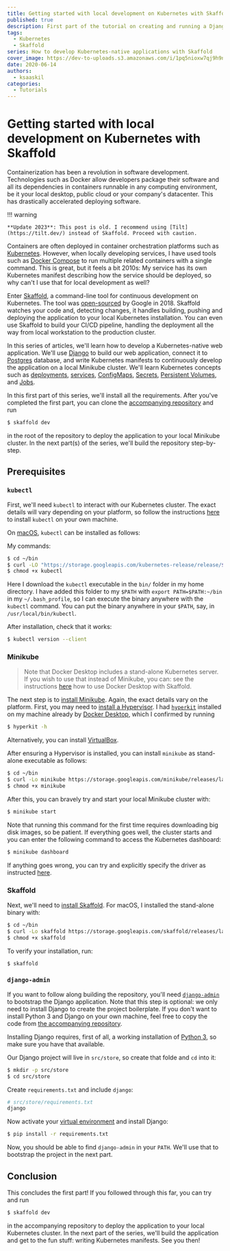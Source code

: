 ```yaml
---
title: Getting started with local development on Kubernetes with Skaffold
published: true
description: First part of the tutorial on creating and running a Django application backed by Postgres on local Kubernetes
tags:
  - Kubernetes
  - Skaffold
series: How to develop Kubernetes-native applications with Skaffold
cover_image: https://dev-to-uploads.s3.amazonaws.com/i/1pq5nioxw7qj9h9nrkwd.jpg
date: 2020-06-14
authors:
  - ksaaskil
categories:
  - Tutorials
---
```


# Getting started with local development on Kubernetes with Skaffold

Containerization has been a revolution in software development. Technologies such as Docker allow developers package their software and all its dependencies in containers runnable in any computing environment, be it your local desktop, public cloud or your company's datacenter. This has drastically accelerated deploying software.

<!-- more -->

!!! warning

    **Update 2023**: This post is old. I recommend using [Tilt](https://tilt.dev/) instead of Skaffold. Proceed with caution.

Containers are often deployed in container orchestration platforms such as [Kubernetes](https://kubernetes.io/). However, when locally developing services, I have used tools such as [Docker Compose](https://docs.docker.com/compose/) to run multiple related containers with a single command. This is great, but it feels a bit 2010s: My service has its own Kubernetes manifest describing how the service should be deployed, so why can't I use that for local development as well?

Enter [Skaffold](https://skaffold.dev/), a command-line tool for continuous development on Kubernetes. The tool was [open-sourced](https://github.com/GoogleContainerTools/skaffold) by Google in 2018. Skaffold watches your code and, detecting changes, it handles building, pushing and deploying the application to your local Kubernetes installation. You can even use Skaffold to build your CI/CD pipeline, handling the deployment all the way from local workstation to the production cluster.

In this series of articles, we'll learn how to develop a Kubernetes-native web application. We'll use [Django](https://www.djangoproject.com/) to build our web application, connect it to [Postgres](https://www.postgresql.org/) database, and write Kubernetes manifests to continuously develop the application on a local Minikube cluster. We'll learn Kubernetes concepts such as [deployments](https://kubernetes.io/docs/concepts/workloads/controllers/deployment/), [services](https://kubernetes.io/docs/concepts/services-networking/service/), [ConfigMaps](https://kubernetes.io/docs/concepts/configuration/configmap/), [Secrets](https://kubernetes.io/docs/concepts/configuration/secret/), [Persistent Volumes](https://kubernetes.io/docs/concepts/storage/persistent-volumes/), and [Jobs](https://kubernetes.io/docs/concepts/workloads/controllers/job/).

In this first part of this series, we'll install all the requirements. After you've completed the first part, you can clone the [accompanying repository](https://github.com/ksaaskil/django-postgres-skaffold-k8s) and run

```bash
$ skaffold dev
```

in the root of the repository to deploy the application to your local Minikube cluster. In the next part(s) of the series, we'll build the repository step-by-step.

## Prerequisites

### `kubectl`

First, we'll need `kubectl` to interact with our Kubernetes cluster. The exact details will vary depending on your platform, so follow the instructions [here](https://kubernetes.io/docs/tasks/tools/install-kubectl/) to install `kubectl` on your own machine.

On [macOS](https://kubernetes.io/docs/tasks/tools/install-kubectl/#install-kubectl-on-macos), `kubectl` can be installed as follows:

My commands:

```bash
$ cd ~/bin
$ curl -LO "https://storage.googleapis.com/kubernetes-release/release/$(curl -s https://storage.googleapis.com/kubernetes-release/release/stable.txt)/bin/darwin/amd64/kubectl"
$ chmod +x kubectl
```

Here I download the `kubectl` executable in the `bin/` folder in my home directory. I have added this folder to my `$PATH` with `export PATH=$PATH:~/bin` in my `~/.bash_profile`, so I can execute the binary anywhere with the `kubectl` command. You can put the binary anywhere in your `$PATH`, say, in `/usr/local/bin/kubectl`.

After installation, check that it works:

```bash
$ kubectl version --client
```

### Minikube

> Note that Docker Desktop includes a stand-alone Kubernetes server. If you wish to use that instead of Minikube, you can: see the instructions [here](https://skaffold.dev/docs/environment/local-cluster/) how to use Docker Desktop with Skaffold.

The next step is to [install Minikube](https://kubernetes.io/docs/tasks/tools/install-minikube/). Again, the exact details vary on the platform. First, you may need to [install a Hypervisor](https://kubernetes.io/docs/tasks/tools/install-minikube/#install-a-hypervisor). I had [`hyperkit`](https://github.com/moby/hyperkit) installed on my machine already by [Docker Desktop](https://www.docker.com/products/docker-desktop), which I confirmed by running

```bash
$ hyperkit -h
```

Alternatively, you can install [VirtualBox](https://www.virtualbox.org/wiki/Downloads).

After ensuring a Hypervisor is installed, you can install `minikube` as stand-alone executable as follows:

```bash
$ cd ~/bin
$ curl -Lo minikube https://storage.googleapis.com/minikube/releases/latest/minikube-darwin-amd64 \
$ chmod +x minikube
```

After this, you can bravely try and start your local Minikube cluster with:

```bash
$ minikube start
```

Note that running this command for the first time requires downloading big disk images, so be patient. If everything goes well, the cluster starts and you can enter the following command to access the Kubernetes dashboard:

```bash
$ minikube dashboard
```

If anything goes wrong, you can try and explicitly specify the driver as instructed [here](https://kubernetes.io/docs/tasks/tools/install-minikube/#confirm-installation).

### Skaffold

Next, we'll need to [install Skaffold](https://skaffold.dev/docs/install/). For macOS, I installed the stand-alone binary with:

```bash
$ cd ~/bin
$ curl -Lo skaffold https://storage.googleapis.com/skaffold/releases/latest/skaffold-darwin-amd64
$ chmod +x skaffold
```

To verify your installation, run:

```bash
$ skaffold
```

### `django-admin`

If you want to follow along building the repository, you'll need [`django-admin`](https://docs.djangoproject.com/en/3.0/ref/django-admin/) to bootstrap the Django application. Note that this step is optional: we only need to install Django to create the project boilerplate. If you don't want to install Python 3 and Django on your own machine, feel free to copy the code from [the accompanying repository](https://github.com/ksaaskil/django-postgres-skaffold-k8s/tree/master/src/store).

Installing Django requires, first of all, a working installation of [Python 3](https://www.python.org/), so make sure you have that available.

Our Django project will live in `src/store`, so create that folde and `cd` into it:

```bash
$ mkdir -p src/store
$ cd src/store
```

Create `requirements.txt` and include `django`:

```bash
# src/store/requirements.txt
django
```

Now activate your [virtual environment](https://docs.python.org/3/tutorial/venv.html) and install Django:

```bash
$ pip install -r requirements.txt
```

Now, you should be able to find `django-admin` in your `PATH`. We'll use that to bootstrap the project in the next part.

## Conclusion

This concludes the first part! If you followed through this far, you can try and run

```bash
$ skaffold dev
```

in the accompanying repository to deploy the application to your local Kubernetes cluster. In the next part of the series, we'll build the application and get to the fun stuff: writing Kubernetes manifests. See you then!
